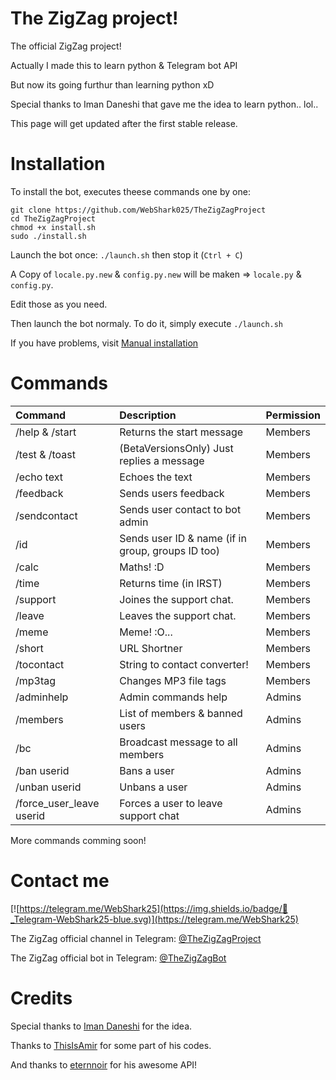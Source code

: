 # The ZigZag project!

The official ZigZag project!

Actually I made this to learn python &amp; Telegram bot API

But now its going furthur than learning python xD

Special thanks to Iman Daneshi that gave me the idea to learn python.. lol..

This page will get updated after the first stable release.

# Installation

To install the bot, executes theese commands one by one:

```
git clone https://github.com/WebShark025/TheZigZagProject
cd TheZigZagProject
chmod +x install.sh
sudo ./install.sh
```

Launch the bot once: `./launch.sh` then stop it (`Ctrl + C`)

A Copy of `locale.py.new` & `config.py.new` will be maken => `locale.py` & `config.py`. 

Edit those as you need.

Then launch the bot normaly. To do it, simply execute `./launch.sh` 

If you have problems, visit [Manual installation](https://github.com/WebShark025/MySimpleFirstPythonBot/wiki/Manual-installation)

# Commands 

| Command | Description | Permission |
|:--------|:------------|:-----------|
| /help & /start | Returns the start message | Members |
| /test & /toast | (BetaVersionsOnly) Just replies a message | Members |
| /echo text | Echoes the text | Members |
| /feedback | Sends users feedback | Members |
| /sendcontact | Sends user contact to bot admin | Members |
| /id | Sends user ID & name (if in group, groups ID too) | Members |
| /calc | Maths! :D | Members |
| /time | Returns time (in IRST) | Members |
| /support | Joines the support chat. | Members |
| /leave | Leaves the support chat. | Members |
| /meme | Meme! :O... | Members |
| /short | URL Shortner | Members |
| /tocontact | String to contact converter! | Members |
| /mp3tag | Changes MP3 file tags | Members |
| /adminhelp | Admin commands help | Admins |
| /members | List of members & banned users | Admins |
| /bc | Broadcast message to all members | Admins |
| /ban userid | Bans a user | Admins |
| /unban userid | Unbans a user | Admins |
| /force_user_leave userid | Forces a user to leave support chat | Admins |

More commands comming soon!

# Contact me

[![https://telegram.me/WebShark25](https://img.shields.io/badge/💬_Telegram-WebShark25-blue.svg)](https://telegram.me/WebShark25)

The ZigZag official channel in Telegram: [@TheZigZagProject](https://telegram.me/TheZigZagProject)

The ZigZag official bot in Telegram: [@TheZigZagBot](https://telegram.me/TheZigZagBot)

# Credits

Special thanks to [Iman Daneshi](https://github.com/imandaneshi) for the idea.

Thanks to [ThisIsAmir](https://github.com/ThisIsAmir) for some part of his codes.

And thanks to [eternnoir](https://github.com/eternnoir/) for his awesome API!


